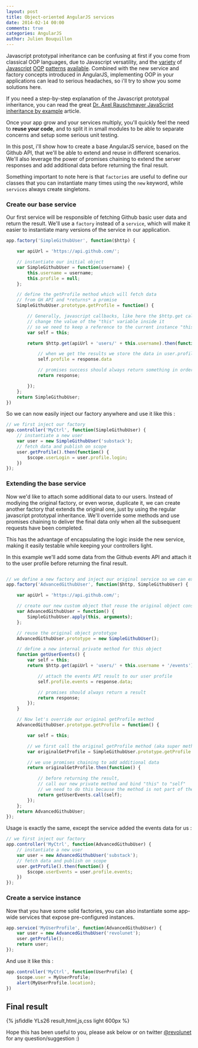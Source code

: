 ```yaml
---
layout: post
title: Object-oriented AngularJS services
date: 2014-02-14 00:00
comments: true
categories: AngularJS
author: Julien Bouquillon
---
```


Javascript prototypal inheritance can be confusing at first if you come from classical OOP languages, due to Javascript versatility, and the [variety](http://shichuan.github.io/javascript-patterns/#code-reuse-patterns) of [Javascript](http://addyosmani.com/resources/essentialjsdesignpatterns/book/#prototypepatternjavascript) [OOP](https://developer.mozilla.org/en-US/docs/Web/JavaScript/Guide/Inheritance_and_the_prototype_chain) [patterns](http://howtonode.org/prototypical-inheritance) [available](http://javascript.info/tutorial/oop). Combined with the new service and factory concepts introduced in AngularJS, implementing OOP in your applications can lead to serious headaches, so i'll try to show you some solutions here.

If you need a step-by-step explanation of the Javascript prototypal inheritance, you can read the great [Dr. Axel Rauschmayer JavaScript inheritance by example](http://www.2ality.com/2012/01/js-inheritance-by-example.html) article.

Once your app grow and your services multiply, you'll quickly feel the need to **reuse your code**, and to split it in small modules to be able to separate concerns and setup some serious unit testing.

In this post, i'll show how to create a base AngularJS service, based on the Github API, that we'll be able to extend and reuse in different scenarios. We'll also leverage the power of promises chaining to extend the server responses and add additional data before returning the final result.

Something important to note here is that `factories` are useful to define our classes that you can instantiate many times using the `new` keyword, while `services` always create singletons.


### Create our base service

Our first service will be responsible of fetching Github basic user data and return the result. We'll use a `factory` instead of a `service`, which will make it easier to instantiate many versions of the service in our application.

```js
app.factory('SimpleGithubUser', function($http) {

    var apiUrl = 'https://api.github.com/';

    // instantiate our initial object
    var SimpleGithubUser = function(username) {
        this.username = username;
        this.profile = null;
    };

    // define the getProfile method which will fetch data
    // from GH API and *returns* a promise
    SimpleGithubUser.prototype.getProfile = function() {

        // Generally, javascript callbacks, like here the $http.get callback,
        // change the value of the "this" variable inside it
        // so we need to keep a reference to the current instance "this" :
        var self = this;

        return $http.get(apiUrl + 'users/' + this.username).then(function(response) {

            // when we get the results we store the data in user.profile
            self.profile = response.data

            // promises success should always return something in order to allow chaining
            return response;

        });
    };
    return SimpleGithubUser;
})
```

So we can now easily inject our factory anywhere and use it like this :
```js
// we first inject our factory
app.controller('MyCtrl', function(SimpleGithubUser) {
    // instantiate a new user
    var user = new SimpleGithubUser('substack');
    // fetch data and publish on scope
    user.getProfile().then(function() {
        $scope.userLogin = user.profile.login;
    })
});

```

### Extending the base service

Now we'd like to attach some additional data to our users. Instead of modiying the original factory, or even worse, duplicate it, we can create another factory that extends the original one, just by using the regular javascript prototypal inheritance. We'll override some methods and use promises chaining to deliver the final data only when all the subsequent requests have been completed.

This has the advantage of encapsulating the logic inside the new service, making it easily testable while keeping your controllers light.

In this example we'll add some data from the Github events API and attach it to the user profile before returning the final result.

```js

// we define a new factory and inject our original service so we can extend it properly
app.factory('AdvancedGithubUser', function($http, SimpleGithubUser) {

    var apiUrl = 'https://api.github.com/';

    // create our new custom object that reuse the original object constructor
    var AdvancedGithubUser = function() {
        SimpleGithubUser.apply(this, arguments);
    };

    // reuse the original object prototype
    AdvancedGithubUser.prototype = new SimpleGithubUser();

    // define a new internal private method for this object
    function getUserEvents() {
        var self = this;
        return $http.get(apiUrl + 'users/' + this.username + '/events').then(function(response) {

            // attach the events API result to our user profile
            self.profile.events = response.data;

            // promises should always return a result
            return response;
        });
    }

    // Now let's override our original getProfile method
    AdvancedGithubUser.prototype.getProfile = function() {

        var self = this;

        // we first call the original getProfile method (aka super method)
        var originalGetProfile = SimpleGithubUser.prototype.getProfile.apply(this, arguments);

        // we use promises chaining to add additional data
        return originalGetProfile.then(function() {

            // before returning the result,
            // call our new private method and bind "this" to "self"
            // we need to do this because the method is not part of the prototype
            return getUserEvents.call(self);
        });
    };
    return AdvancedGithubUser;
});
```

Usage is exactly the same, except the service added the events data for us :
```js
// we first inject our factory
app.controller('MyCtrl', function(AdvancedGithubUser) {
    // instantiate a new user
    var user = new AdvancedGithubUser('substack');
    // fetch data and publish on scope
    user.getProfile().then(function() {
        $scope.userEvents = user.profile.events;
    })
});

```

### Create a service instance

Now that you have some solid factories, you can also instantiate some app-wide services that expose pre-configured instances.

```js
app.service('MyUserProfile', function(AdvancedGithubUser) {
    var user = new AdvancedGithubUser('revolunet');
    user.getProfile();
    return user;
});

```
And use it like this :
```js
app.controller('MyCtrl', function(UserProfile) {
    $scope.user = MyUserProfile;
    alert(MyUserProfile.location);
})
```

## Final result
{% jsfiddle YLs26 result,html,js,css light 600px %}


Hope this has been useful to you, please ask below or on twitter [@revolunet](http://twitter.com/revolunet) for any question/suggestion :)
